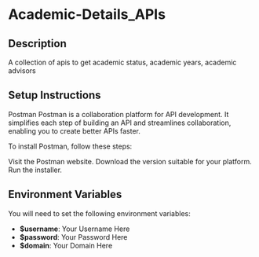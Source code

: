 # Academic-Details_APIs

## Description
A collection of apis to get academic status, academic years, academic advisors
 
## Setup Instructions
Postman
Postman is a collaboration platform for API development. It simplifies each step of building an API and streamlines collaboration, enabling you to create better APIs faster.
 
To install Postman, follow these steps:
 
Visit the Postman website.
Download the version suitable for your platform.
Run the installer.
 
## Environment Variables
You will need to set the following environment variables:
 
- **$username**: Your Username Here
- **$password**: Your Password Here
- **$domain**: Your Domain Here
